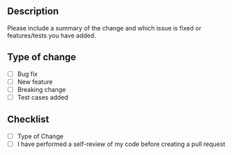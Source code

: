 ## Description
Please include a summary of the change and which issue is fixed or features/tests you have added.

## Type of change
- [ ] Bug fix
- [ ] New feature
- [ ] Breaking change
- [ ] Test cases added

## Checklist
- [ ] Type of Change
- [ ] I have performed a self-review of my code before creating a pull request